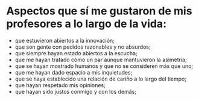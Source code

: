 # Aspectos que sí me gustaron de mis profesores a lo largo de la vida: 

- que estuvieron abiertos a la innovación;
- que son gente con pedidos razonables y no absurdos;
- que siempre hayan estado abiertos a la escucha;
- que me hayan tratado como un par aunque mantuvieron la asimetría;
- que se hayan mostrado humanos y que no se consideren más que uno;
- que me hayan dado espacio a mis inquietudes;
- que se haya establecido una relación de cariño a lo largo del tiempo;
- que hayan respetado mis opiniones;
- que hayan sido justos conmigo y con los demás;